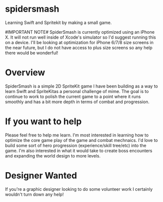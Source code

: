 # spidersmash
Learning Swift and Spritekit by making a small game.

#IMPORTANT NOTE#
SpiderSmash is currently optimized using an iPhone X. It will not run well inside of Xcode's simulator so I'd suggest running this on a device. I'll be looking at optimization for iPhone 6/7/8 size screens in the near future, but I do not have access to plus size screens so any help there would be wonderful!

# Overview

SpiderSmash is a simple 2D SpriteKit game I have been building as a way to learn Swift and SpriteKitas a personal challenge of mime. The goal is to continue to work to polish the current game to a point where it runs smoothly and has a bit more depth in terms of combat and progression. 

# If you want to help

Please feel free to help me learn. I'm most interested in learning how to optimize the core game play of the game and combat mechnaics. I'd love to build some sort of hero progression (experience/skill tree/etc) into the game. I'm also interested in what it would take to create boss encounters and expanding the world design to more levels.

# Designer Wanted

If you're a graphic designer looking to do some volunteer work I certainly wouldn't turn down any help!
